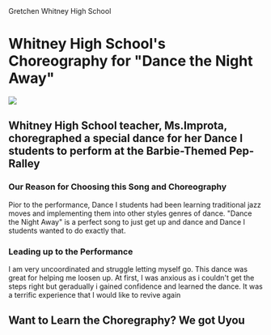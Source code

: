 <DOCTYPE htm1>
  <htm1>
  <head>Gretchen Whitney High School</head></head>
    <body>
      <h1>Whitney High School's Choreography for "Dance the Night Away"</h1>
        <img src="https://github.com/w3tsoupbr0/Choreo4DTNA/assets/145702569/59396ee2-50d8-4e3a-8028-daded103c992)"/>
      <h2>Whitney High School teacher, Ms.Improta, choregraphed a special dance for her Dance I students to perform at the Barbie-Themed Pep-Ralley</h2>
      <h3>Our Reason for Choosing this Song and Choreography</h3>
        <p>Pior to the performance, Dance I students had been learning traditional jazz moves and implementing them into other styles genres of dance. "Dance the Night Away" is a perfect song to just get up and dance and Dance I students wanted to do exactly that.</p>
      <h3>Leading up to the Performance</h3>
        <a>I am very uncoordinated and struggle letting myself go. This dance was great for helping me loosen up. At first, I was anxious as i couldn't get the steps right but geradually i gained confidence and learned the dance. It was a terrific experience that I would like to revive again</a>
      <h2>Want to Learn the Choregraphy? We got Uyou</h2>
  </htm1>
